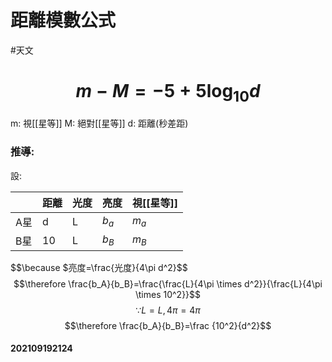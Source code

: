 # 距離模數公式
#天文 
# $$m-M=-5+5\log _{10}d$$
m: 視[[星等]]
M: 絕對[[星等]]
d: 距離(秒差距)
### 推導:
設:

| | 距離 | 光度 | 亮度 | 視[[星等]] |
|---|---|---|---|---|
| A星 | d | L | $b_a$ | $m_a$ |
| B星 | 10 | L | $b_B$ | $m_B$ |
$$\because $亮度=\frac{光度}{4\pi d^2}$$
$$\therefore \frac{b_A}{b_B}=\frac{\frac{L}{4\pi \times d^2}}{\frac{L}{4\pi \times 10^2}}$$
$$\because L=L,4\pi =4\pi$$
$$\therefore \frac{b_A}{b_B}=\frac {10^2}{d^2}$$

#### 202109192124